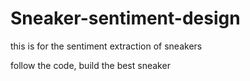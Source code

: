 # Sneaker-sentiment-design
this is for the sentiment extraction of sneakers

follow the code, build the best sneaker


